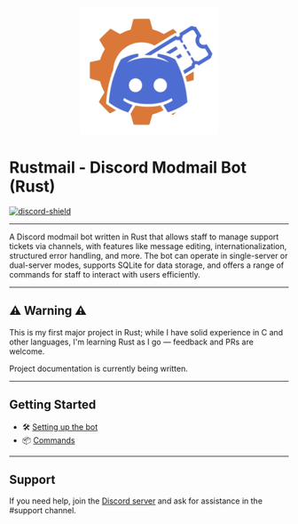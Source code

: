 [discord-shield]: https://img.shields.io/discord/1407300551686885418?color=5865F2&logo=discord&logoColor=white

[discord-invite]: https://discord.gg/9Bzma6SwtW

<div align="center">
  <img src="https://github.com/Akinator31/rustmail/blob/main/docs/static/logo.svg?raw=true" width="250" alt="Rustmail Logo">
</div>

# Rustmail - Discord Modmail Bot (Rust)

[ ![discord-shield][] ][discord-invite]

---
A Discord modmail bot written in Rust that allows staff to manage support tickets via channels, with features like
message editing, internationalization, structured error handling, and more.
The bot can operate in single-server or dual-server modes, supports SQLite for data storage, and offers a range of
commands for staff to interact with users efficiently.

---

## ⚠️ Warning ⚠️

This is my first major project in Rust; while I have solid experience in C and other languages, I'm learning Rust as I
go — feedback and PRs are welcome.

Project documentation is currently being written.

---

## Getting Started

- 🛠️ [Setting up the bot](https://github.com/Rustmail/rustmail/tree/main/docs/setup.md)
- 📦 [Commands](https://github.com/Rustmail/rustmail/tree/main/docs/commands.md)

---

## Support

If you need help, join the [Discord server][discord-invite] and ask for assistance in the #support channel.